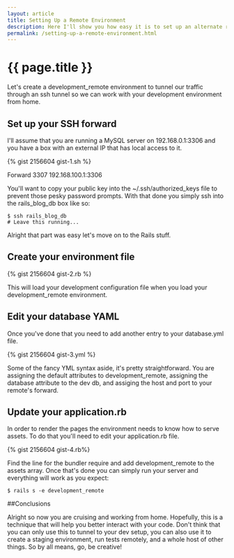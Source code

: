 ```yaml
---
layout: article
title: Setting Up a Remote Environment
description: Here I'll show you how easy it is to set up an alternate remote dev environment in Rails.  Allowing you to work from home.  ^_^
permalink: /setting-up-a-remote-environment.html
---
```


# {{ page.title }}

Let's create a development_remote environment to tunnel our traffic through an ssh tunnel so we can work with your development environment from home.

## Set up your SSH forward

I'll assume that you are running a MySQL server on 192.168.0.1:3306 and you have a box with an external IP that has local access to it.

{% gist 2156604  gist-1.sh %}


Forward 3307 192.168.100.1:3306

You'll want to copy your public key into the ~/.ssh/authorized_keys file to prevent those pesky password prompts.  With that done you simply ssh into the rails_blog_db box like so:

    $ ssh rails_blog_db
    # Leave this running...

Alright that part was easy let's move on to the Rails stuff.

## Create your environment file

{% gist 2156604  gist-2.rb %}

This will load your development configuration file when you load your development_remote environment.

## Edit your database YAML
Once you've done that you need to add another entry to your database.yml file.

{% gist 2156604  gist-3.yml %}

Some of the fancy YML syntax aside, it's pretty straightforward.  You are assigning the default attributes to development_remote, assigning the database attribute to the dev db, and assiging the host and port to your remote's forward.

## Update your application.rb

In order to render the pages the environment needs to know how to serve assets.  To do that you'll need to edit your application.rb file.

{% gist 2156604 gist-4.rb%}

Find the line for the bundler require and add development_remote to the assets array.  Once that's done you can simply run your server and everything will work as you expect:

    $ rails s -e development_remote

##Conclusions

Alright so now you are cruising and working from home.  Hopefully, this is a technique that will help you better interact with your code.  Don't think that you can only use this to tunnel to your dev setup, you can also use it to create a staging environment, run tests remotely, and a whole host of other things.  So by all means, go, be creative!